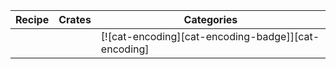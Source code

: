 | Recipe | Crates | Categories |
|--------|--------|------------|
|  |  | [![cat-encoding][cat-encoding-badge]][cat-encoding] |
